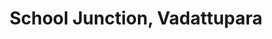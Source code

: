 ---
title: School Junction, Vadattupara
url: /school-junction-vadattupara/
latitude: 10.176
longitude: 76.699
---